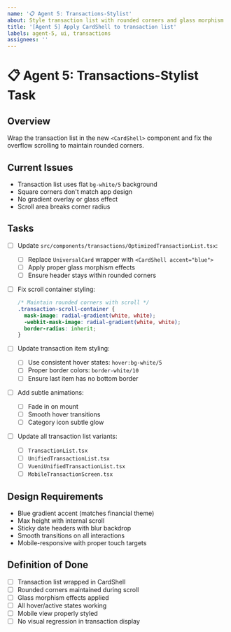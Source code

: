 ```yaml
---
name: '📋 Agent 5: Transactions-Stylist'
about: Style transaction list with rounded corners and glass morphism
title: '[Agent 5] Apply CardShell to transaction list'
labels: agent-5, ui, transactions
assignees: ''
---
```


# 📋 Agent 5: Transactions-Stylist Task

## Overview

Wrap the transaction list in the new `<CardShell>` component and fix the overflow scrolling to maintain rounded corners.

## Current Issues

- Transaction list uses flat `bg-white/5` background
- Square corners don't match app design
- No gradient overlay or glass effect
- Scroll area breaks corner radius

## Tasks

- [ ] Update `src/components/transactions/OptimizedTransactionList.tsx`:

  - [ ] Replace `UniversalCard` wrapper with `<CardShell accent="blue">`
  - [ ] Apply proper glass morphism effects
  - [ ] Ensure header stays within rounded corners

- [ ] Fix scroll container styling:

  ```css
  /* Maintain rounded corners with scroll */
  .transaction-scroll-container {
    mask-image: radial-gradient(white, white);
    -webkit-mask-image: radial-gradient(white, white);
    border-radius: inherit;
  }
  ```

- [ ] Update transaction item styling:

  - [ ] Use consistent hover states: `hover:bg-white/5`
  - [ ] Proper border colors: `border-white/10`
  - [ ] Ensure last item has no bottom border

- [ ] Add subtle animations:

  - [ ] Fade in on mount
  - [ ] Smooth hover transitions
  - [ ] Category icon subtle glow

- [ ] Update all transaction list variants:
  - [ ] `TransactionList.tsx`
  - [ ] `UnifiedTransactionList.tsx`
  - [ ] `VueniUnifiedTransactionList.tsx`
  - [ ] `MobileTransactionScreen.tsx`

## Design Requirements

- Blue gradient accent (matches financial theme)
- Max height with internal scroll
- Sticky date headers with blur backdrop
- Smooth transitions on all interactions
- Mobile-responsive with proper touch targets

## Definition of Done

- [ ] Transaction list wrapped in CardShell
- [ ] Rounded corners maintained during scroll
- [ ] Glass morphism effects applied
- [ ] All hover/active states working
- [ ] Mobile view properly styled
- [ ] No visual regression in transaction display
